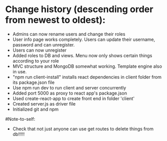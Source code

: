 # Change history (descending order from newest to oldest):
- Admins can now rename users and change their roles
- User info page works completely. Users can update their username, password and can unregister.
- Users can now unregister
- Added roles to DB and views. Menu now only shows certain things according to your role
- MVC structure and MongoDB somewhat working. Template engine also in use.
- "npm run client-install" installs react dependencies in client folder from its package.json file
- Use npm run dev to run client and server concurrently
- Added port 5000 as proxy to react app's package.json
- Used create-react-app to create front end in folder 'client'
- Created server.js as driver file
- Initialized git and npm

#Note-to-self:
- Check that not just anyone can use get routes to delete things from db!!!!!